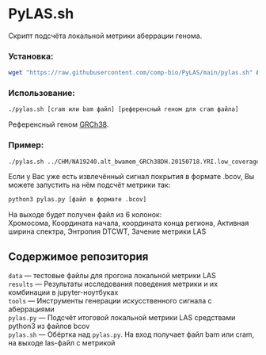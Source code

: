 # PyLAS.sh

Скрипт подсчёта локальной метрики аберрации генома.

### Установка:

```bash
wget "https://raw.githubusercontent.com/comp-bio/PyLAS/main/pylas.sh" && chmod +x pylas.sh
```

### Использование:

```bash
./pylas.sh [cram или bam файл] [референсный геном для cram файла]
```

Референсный геном [GRCh38](http://ftp.ensembl.org/pub/current_fasta/homo_sapiens/dna/Homo_sapiens.GRCh38.dna.toplevel.fa.gz).


### Пример:

```bash
./pylas.sh ../CHM/NA19240.alt_bwamem_GRCh38DH.20150718.YRI.low_coverage.cram Homo_sapiens.GRCh38.dna.toplevel.fa
```

Если у Вас уже есть извлечённый сигнал покрытия в формате .bcov, Вы можете запустить на нём подсчёт метрики так:

```bash
python3 pylas.py [файл в формате .bcov]
```

На выходе будет получен файл из 6 колонок:  
Хромосома, Координата начала, координата конца региона, Активная ширина спектра, Энтропия DTCWT, Зачение метрики LAS


## Содержимое репозитория

`data` — тестовые файлы для прогона локальной метрики LAS  
`results` — Результаты исследования поведения метрики и их комбинации в jupyter-ноутбуках  
`tools` — Инструменты генерации искусственного сигнала с аберрациями  
`pylas.py` — Подсчёт итоговой локальной метрики LAS средствами python3 из файлов bcov  
`pylas.sh` — Обёртка над `pylas.py`. На вход получает файл bam или cram, на выходе las-файл с метрикой
